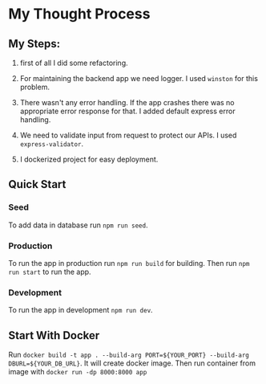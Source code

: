 # My Thought Process

## My Steps:

1. first of all I did some refactoring.

2. For maintaining the backend app we need logger. I used `winston` for this problem.

3. There wasn't any error handling. If the app crashes there was no appropriate error response for that. I added default express error handling.

4. We need to validate input from request to protect our APIs. I used `express-validator`.

5. I dockerized project for easy deployment.

## Quick Start

### Seed

To add data in database run `npm run seed`.

### Production

To run the app in production run `npm run build` for building. Then run `npm run start` to run the app.

### Development

To run the app in development `npm run dev`.

## Start With Docker

Run `docker build -t app . --build-arg PORT=${YOUR_PORT} --build-arg DBURL=${YOUR_DB_URL}`. It will create docker image. Then run container from image with `docker run -dp 8000:8000 app`
